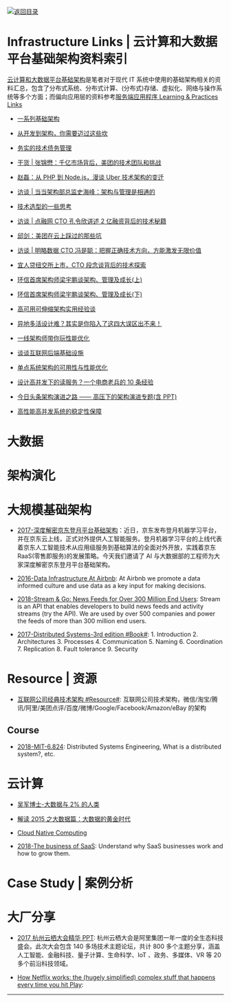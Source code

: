 [![返回目录](https://user-images.githubusercontent.com/5803001/38079637-ff0abcf0-3371-11e8-9b76-ad651620afc7.jpg)](https://github.com/wxyyxc1992/Awesome-Links)

# Infrastructure Links | 云计算和大数据平台基础架构资料索引

[云计算和大数据平台基础架构]()是笔者对于现代 IT 系统中使用的基础架构相关的资料汇总，包含了分布式系统、分布式计算、(分布式)存储、虚拟化、网络与操作系统等多个方面；而偏向应用层的资料参考[服务端应用程序 Learning & Practices Links]()

- [一系列基础架构](http://ginobefunny.com/post/reading_record_201612/)

* [从开发到架构，你需要迈过这些坎](http://mp.weixin.qq.com/s?__biz=MzA4NTU2MTg3MQ==&mid=208471948&idx=1&sn=4146d8e1103fb655a5d042b2f7779c90&scene=21#wechat_redirect)

- [务实的技术债务管理](http://mp.weixin.qq.com/s?__biz=MzA4NTU2MTg3MQ==&mid=400425912&idx=1&sn=937610ebed86020fdc010643728f354e&scene=21#wechat_redirect)

* [干货 | 张锦懋：千亿市场背后，美团的技术团队和挑战](http://mp.weixin.qq.com/s?__biz=MzA4NTU2MTg3MQ==&mid=209065371&idx=1&sn=81aa9057e74e05bfc233582584224b26&scene=21#wechat_redirect)

- [赵磊：从 PHP 到 Node.js，漫谈 Uber 技术架构的变迁](http://mp.weixin.qq.com/s?__biz=MzA4NTU2MTg3MQ==&mid=209514154&idx=1&sn=1da032d609155dc59150167c8e753a84&scene=21#wechat_redirect)

* [访谈 | 当当架构部总监史海峰：架构与管理是相通的](http://mp.weixin.qq.com/s?__biz=MzA4NTU2MTg3MQ==&mid=209983490&idx=1&sn=66ea1d65c4f3df5c2a137a1ed312cf9f&scene=21#wechat_redirect)

- [技术选型的一些思考](http://mp.weixin.qq.com/s?__biz=MzA4NTU2MTg3MQ==&mid=403775359&idx=1&sn=b223e0d1d77ab093bcaa6a1929768c9a&scene=21#wechat_redirect)

* [访谈 | 点融网 CTO 孔令欣讲述 2 亿融资背后的技术秘籍](http://mp.weixin.qq.com/s?__biz=MzA4NTU2MTg3MQ==&mid=210369398&idx=1&sn=5f1b39ca5e8c94829e00ce4c62ec7225&scene=21#wechat_redirect)

- [邱剑：美团在云上踩过的那些坑](http://mp.weixin.qq.com/s?__biz=MzA4NTU2MTg3MQ==&mid=209114583&idx=1&sn=6aea220ed07cfd229ebb6daf49886f54&scene=21#wechat_redirect)

* [访谈 | 明略数据 CTO 冯是聪：把握正确技术方向，方能激发无限价值](http://mp.weixin.qq.com/s?__biz=MzA4NTU2MTg3MQ==&mid=403089297&idx=1&sn=7812312ec41f5a92f70af36ed9e0e05b&scene=21#wechat_redirect)

- [宜人贷纽交所上市，CTO 段念谈背后的技术探索](http://mp.weixin.qq.com/s?__biz=MzA4NTU2MTg3MQ==&mid=402791950&idx=1&sn=6dad53415a9f4970c5fc9e6ec0763377&scene=21#wechat_redirect)

* [环信首席架构师梁宇鹏谈架构、管理及成长(上)](http://mp.weixin.qq.com/s?__biz=MzA4NTU2MTg3MQ==&mid=211307407&idx=1&sn=9d2ab16be60f862f7e5ef9d607ac0654&scene=21#wechat_redirect)

- [环信首席架构师梁宇鹏谈架构、管理及成长(下)](http://mp.weixin.qq.com/s?__biz=MzA4NTU2MTg3MQ==&mid=211956893&idx=1&sn=c1be86768d02b0d562229ef537293cdb&scene=21#wechat_redirect)

* [高可用可伸缩架构实用经验谈](http://mp.weixin.qq.com/s?__biz=MzA4NTU2MTg3MQ==&mid=206450474&idx=1&sn=bf03ae890b2e7f07e9752715b2b7ca68&scene=21#wechat_redirect)

- [异地多活设计难？其实是你陷入了这四大误区出不来！ ](http://mp.weixin.qq.com/s?__biz=MjM5MDE0Mjc4MA==&mid=2650993345&idx=1&sn=f460c51ad3dfd1da4d41e0a408969c54&scene=0#wechat_redirect)

* [一线架构师带你玩性能优化 ](http://mp.weixin.qq.com/s?__biz=MzI3MzEzMDI1OQ==&mid=2651815238&idx=1&sn=8b549dd1c6689732c892f60d00a33b70&chksm=f0dc2b3ac7aba22cbad3a7f0fc8365d2f377ca75e744907ba7fb5a296406ff4c35f888efecf0&scene=0)

* [谈谈互联网后端基础设施](http://www.rowkey.me/blog/2016/08/27/server-basic-tech-stack/)

- [单点系统架构的可用性与性能优化 ](http://mp.weixin.qq.com/s?__biz=MjM5ODYxMDA5OQ==&mid=2651959480&idx=1&sn=337bd74410a6bef616128fd17abd08a8&scene=0#wechat_redirect)

- [设计高并发下的读服务？一个电商老兵的 10 条经验](http://mp.weixin.qq.com/s?__biz=MzA5Nzc4OTA1Mw==&mid=2659597710&idx=1&sn=e8801d7aba68485489cfcac9ac2fd2ba&scene=0#wechat_redirect)

- [今日头条架构演进之路 —— 高压下的架构演进专题(含 PPT)](http://mp.weixin.qq.com/s?__biz=MzAwMDU1MTE1OQ==&mid=2653547520&idx=1&sn=f303a6250eb68775e9b6dbbdea6b9f06&scene=23&srcid=0715cLKw7d65sunBdZV8Y405#rd)

* [高性能高并发系统的稳定性保障](http://www.yunweipai.com/archives/10501.html)

# 大数据

# 架构演化

# 大规模基础架构

- [2017-深度解密京东登月平台基础架构](https://parg.co/bg7)：近日，京东发布登月机器学习平台，并在京东云上线，正式对外提供人工智能服务。登月机器学习平台的上线代表着京东人工智能技术从应用级服务到基础算法的全面对外开放，实践着京东 RaaS(零售即服务)的发展策略。今天我们邀请了 AI 与大数据部的工程师为大家深度解密京东登月平台基础架构。

* [2016-Data Infrastructure At Airbnb](https://medium.com/airbnb-engineering/data-infrastructure-at-airbnb-8adfb34f169c#.8y91c8qmk): At Airbnb we promote a data informed culture and use data as a key input for making decisions.

* [2018-Stream & Go: News Feeds for Over 300 Million End Users](https://parg.co/Uku): Stream is an API that enables developers to build news feeds and activity streams (try the API). We are used by over 500 companies and power the feeds of more than 300 million end users.

- [2017-Distributed Systems-3rd edition #Book#](https://parg.co/UeG): 1. Introduction 2. Architectures 3. Processes 4. Communication 5. Naming 6. Coordination 7. Replication 8. Fault tolerance 9. Security

# Resource | 资源

- [互联网公司经典技术架构 #Resource#](https://github.com/davideuler/architecture.of.internet-product#): 互联网公司技术架构，微信/淘宝/腾讯/阿里/美团点评/百度/微博/Google/Facebook/Amazon/eBay 的架构

## Course

- [2018-MIT-6.824](http://nil.csail.mit.edu/6.824/2018/schedule.html): Distributed Systems Engineering, What is a distributed system?, etc.

# 云计算

- [吴军博士-大数据与 2% 的人类](http://www.chinahadoop.cn/course/136/learn#lesson/3822)

- [解读 2015 之大数据篇：大数据的黄金时代](http://www.tuicool.com/articles/MBVFrmQ)

- [Cloud Native Computing](http://container-solutions.com/cloud-native-computing/)

- [2018-The business of SaaS](https://stripe.com/atlas/guides/business-of-saas#benchmarks-to-know): Understand why SaaS businesses work and how to grow them.

# Case Study | 案例分析

# 大厂分享

- [2017 杭州云栖大会精华 PPT](https://github.com/Alimei/hangzhouYunQi2017ppt): 杭州云栖大会是阿里集团一年一度的全生态科技盛会。此次大会包含 140 多场技术主题论坛，共计 800 多个主题分享，涵盖人工智能、金融科技、量子计算、生命科学、IoT 、政务、多媒体、VR 等 20 多个前沿科技领域。

- [How Netflix works: the (hugely simplified) complex stuff that happens every time you hit Play](https://parg.co/UKc):

---
